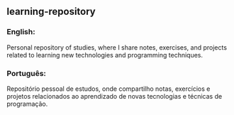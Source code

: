## learning-repository

### English:
Personal repository of studies, where I share notes, exercises, and projects related to learning new technologies and programming techniques.

### Português:
Repositório pessoal de estudos, onde compartilho notas, exercícios e projetos relacionados ao aprendizado de novas tecnologias e técnicas de programação.
